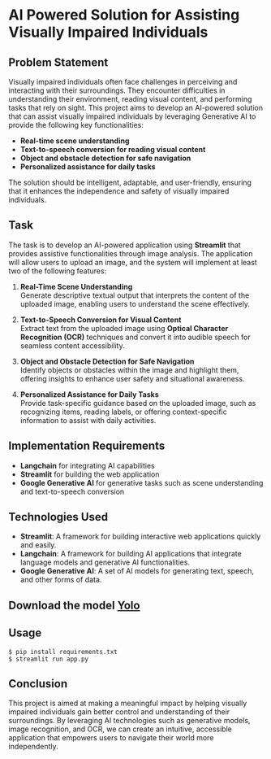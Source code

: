 # AI Powered Solution for Assisting Visually Impaired Individuals

## Problem Statement

Visually impaired individuals often face challenges in perceiving and interacting with their surroundings. They encounter difficulties in understanding their environment, reading visual content, and performing tasks that rely on sight. This project aims to develop an AI-powered solution that can assist visually impaired individuals by leveraging Generative AI to provide the following key functionalities:

- **Real-time scene understanding**  
- **Text-to-speech conversion for reading visual content**  
- **Object and obstacle detection for safe navigation**  
- **Personalized assistance for daily tasks**

The solution should be intelligent, adaptable, and user-friendly, ensuring that it enhances the independence and safety of visually impaired individuals.

## Task

The task is to develop an AI-powered application using **Streamlit** that provides assistive functionalities through image analysis. The application will allow users to upload an image, and the system will implement at least two of the following features:

1. **Real-Time Scene Understanding**  
   Generate descriptive textual output that interprets the content of the uploaded image, enabling users to understand the scene effectively.

2. **Text-to-Speech Conversion for Visual Content**  
   Extract text from the uploaded image using **Optical Character Recognition (OCR)** techniques and convert it into audible speech for seamless content accessibility.

3. **Object and Obstacle Detection for Safe Navigation**  
   Identify objects or obstacles within the image and highlight them, offering insights to enhance user safety and situational awareness.

4. **Personalized Assistance for Daily Tasks**  
   Provide task-specific guidance based on the uploaded image, such as recognizing items, reading labels, or offering context-specific information to assist with daily activities.

## Implementation Requirements

- **Langchain** for integrating AI capabilities
- **Streamlit** for building the web application
- **Google Generative AI** for generative tasks such as scene understanding and text-to-speech conversion

## Technologies Used

- **Streamlit**: A framework for building interactive web applications quickly and easily.
- **Langchain**: A framework for building AI applications that integrate language models and generative AI functionalities.
- **Google Generative AI**: A set of AI models for generating text, speech, and other forms of data.

## Download the model [**Yolo**](https://github.com/OlafenwaMoses/ImageAI/releases/download/3.0.0-pretrained/yolov3.pt)

## Usage
```pythno
$ pip install requirements.txt
$ streamlit run app.py
```

## Conclusion

This project is aimed at making a meaningful impact by helping visually impaired individuals gain better control and understanding of their surroundings. By leveraging AI technologies such as generative models, image recognition, and OCR, we can create an intuitive, accessible application that empowers users to navigate their world more independently.


